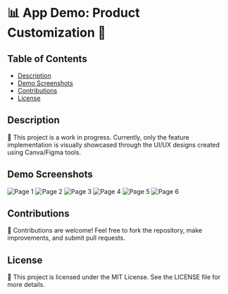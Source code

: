 # 📊 App Demo: Product Customization 🦾

## Table of Contents
- [Description](#description)
- [Demo Screenshots](#demo-screenshots)
- [Contributions](#contributions)
- [License](#license)

## Description
🚧 This project is a work in progress. Currently, only the feature implementation is visually showcased through the UI/UX designs created using Canva/Figma tools.

## Demo Screenshots
![Page 1](App_Demo_Wip/Page1.png)
![Page 2](App_Demo_Wip/Page2.png)
![Page 3](App_Demo_Wip/Page3.png)
![Page 4](App_Demo_Wip/Page4.png)
![Page 5](App_Demo_Wip/Page5.png)
![Page 6](App_Demo_Wip/Page6.png)

## Contributions
🎉 Contributions are welcome! Feel free to fork the repository, make improvements, and submit pull requests.

## License
📜 This project is licensed under the MIT License. See the LICENSE file for more details.
